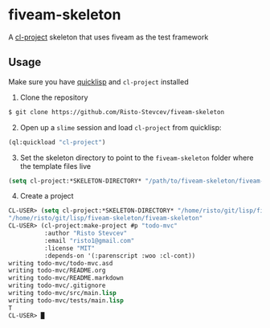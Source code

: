 # fiveam-skeleton

A [cl-project](http://quickdocs.org/cl-project/) skeleton that uses fiveam as the test framework


## Usage

Make sure you have [quicklisp](https://github.com/Risto-Stevcev/fiveam-skeleton) and `cl-project` installed

1. Clone the repository

```sh
$ git clone https://github.com/Risto-Stevcev/fiveam-skeleton
```

2. Open up a `slime` session and load `cl-project` from quicklisp:

```lisp
(ql:quickload "cl-project")
```

3. Set the skeleton directory to point to the `fiveam-skeleton` folder where the template files live

```lisp
(setq cl-project:*SKELETON-DIRECTORY* "/path/to/fiveam-skeleton/fiveam-skeleton")
```

4. Create a project

```lisp
CL-USER> (setq cl-project:*SKELETON-DIRECTORY* "/home/risto/git/lisp/fiveam-skeleton/fiveam-skeleton")
"/home/risto/git/lisp/fiveam-skeleton/fiveam-skeleton"
CL-USER> (cl-project:make-project #p "todo-mvc"
          :author "Risto Stevcev"
          :email "risto1@gmail.com"
          :license "MIT"
          :depends-on '(:parenscript :woo :cl-cont))
writing todo-mvc/todo-mvc.asd
writing todo-mvc/README.org
writing todo-mvc/README.markdown
writing todo-mvc/.gitignore
writing todo-mvc/src/main.lisp
writing todo-mvc/tests/main.lisp
T
CL-USER> █
```
